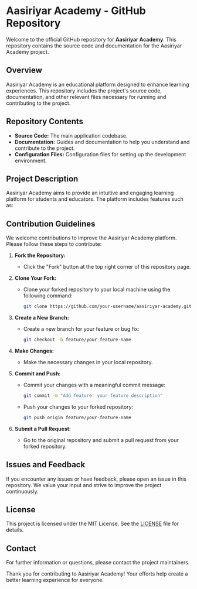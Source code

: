 # Aasiriyar Academy - GitHub Repository

Welcome to the official GitHub repository for **Aasiriyar Academy**. This repository contains the source code and documentation for the Aasiriyar Academy project.

## Overview

Aasiriyar Academy is an educational platform designed to enhance learning experiences. This repository includes the project's source code, documentation, and other relevant files necessary for running and contributing to the project.

## Repository Contents

- **Source Code:** The main application codebase.
- **Documentation:** Guides and documentation to help you understand and contribute to the project.
- **Configuration Files:** Configuration files for setting up the development environment.

## Project Description

Aasiriyar Academy aims to provide an intuitive and engaging learning platform for students and educators. The platform includes features such as:

## Contribution Guidelines

We welcome contributions to improve the Aasiriyar Academy platform. Please follow these steps to contribute:

1. **Fork the Repository:**

   - Click the "Fork" button at the top right corner of this repository page.

2. **Clone Your Fork:**

   - Clone your forked repository to your local machine using the following command:
     ```bash
     git clone https://github.com/your-username/aasiriyar-academy.git
     ```

3. **Create a New Branch:**

   - Create a new branch for your feature or bug fix:
     ```bash
     git checkout -b feature/your-feature-name
     ```

4. **Make Changes:**

   - Make the necessary changes in your local repository.

5. **Commit and Push:**

   - Commit your changes with a meaningful commit message:
     ```bash
     git commit -m "Add feature: your feature description"
     ```
   - Push your changes to your forked repository:
     ```bash
     git push origin feature/your-feature-name
     ```

6. **Submit a Pull Request:**
   - Go to the original repository and submit a pull request from your forked repository.

## Issues and Feedback

If you encounter any issues or have feedback, please open an issue in this repository. We value your input and strive to improve the project continuously.

## License

This project is licensed under the MIT License. See the [LICENSE](LICENSE) file for details.

## Contact

For further information or questions, please contact the project maintainers.

Thank you for contributing to Aasiriyar Academy! Your efforts help create a better learning experience for everyone.
